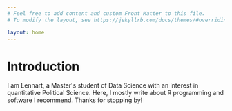 ```yaml
---
# Feel free to add content and custom Front Matter to this file.
# To modify the layout, see https://jekyllrb.com/docs/themes/#overriding-theme-defaults

layout: home
---
```


# Introduction

I am Lennart, a Master's student of Data Science with an interest in quantitative Political Science. Here, I mostly write about R programming and software I recommend. Thanks for stopping by!
